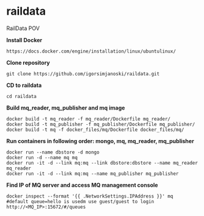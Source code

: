 # raildata
RailData POV

**Install Docker**
```
https://docs.docker.com/engine/installation/linux/ubuntulinux/
```

**Clone repository**
```
git clone https://github.com/igorsimjanoski/raildata.git
```

**CD to raildata**
```
cd raildata
```

**Build mq_reader, mq_publisher and mq image**
```
docker build -t mq_reader -f mq_reader/Dockerfile mq_reader/ 
docker build -t mq_publisher -f mq_publisher/Dockerfile mq_publisher/ 
docker build -t mq -f docker_files/mq/Dockerfile docker_files/mq/
```

**Run containers in following order: mongo, mq, mq_reader, mq_publisher**
```
docker run --name dbstore -d mongo
docker run -d --name mq mq
docker run -it -d --link mq:mq --link dbstore:dbstore --name mq_reader mq_reader
docker run -it -d --link mq:mq --name mq_publisher mq_publisher
```

**Find IP of MQ server and access MQ management console**
```
docker inspect --format '{{ .NetworkSettings.IPAddress }}' mq
#default queue=hello is usedm use guest/guest to login
http://<MQ_IP>:15672/#/queues
```



